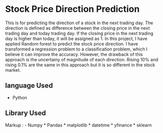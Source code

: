 # Stock Price Direction Prediction
This is for predicting the direction of a stock in the next trading day. The direction is defined as difference between the closing price in the next trading day and today trading day. If the closing price in the next trading day is higher than today, it will be assigned as 1. In this project, I have applied Random forest to predict the stock price direction. I have transformed a regression problem to a classification problem, which I believe it can improve the accuracy. However, the drawback of this approach is the uncertainy of magnitude of each direction. Rising 10% and rising 0.1% are the same in this approach but it is so different in the stock market.




## language Used
* Python

## Library Used

Markup : - Numpy
         * Pandas
         * matplotlib
         * datetime
         * yfinance
         * sklearn

